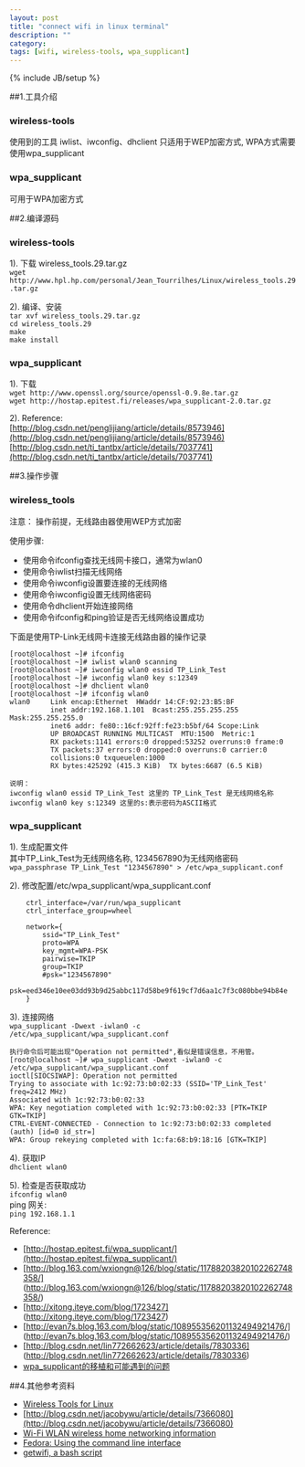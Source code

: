 ```yaml
---
layout: post
title: "connect wifi in linux terminal"
description: ""
category: 
tags: [wifi, wireless-tools, wpa_supplicant]
---
```

{% include JB/setup %}

##1.工具介绍

### wireless-tools
   使用到的工具 iwlist、iwconfig、dhclient
   只适用于WEP加密方式, WPA方式需要使用wpa_supplicant
### wpa_supplicant
   可用于WPA加密方式

##2.编译源码
### wireless-tools
   1). 下载 wireless_tools.29.tar.gz  
     `wget http://www.hpl.hp.com/personal/Jean_Tourrilhes/Linux/wireless_tools.29.tar.gz`

   2). 编译、安装  
		`tar xvf wireless_tools.29.tar.gz`  
		`cd wireless_tools.29`  
		`make`  
		`make install`  

### wpa_supplicant
   1). 下载   
     `wget http://www.openssl.org/source/openssl-0.9.8e.tar.gz`  
     `wget http://hostap.epitest.fi/releases/wpa_supplicant-2.0.tar.gz`

   2). Reference:  
	 [http://blog.csdn.net/penglijiang/article/details/8573946](http://blog.csdn.net/penglijiang/article/details/8573946)  
	 [http://blog.csdn.net/ti_tantbx/article/details/7037741](http://blog.csdn.net/ti_tantbx/article/details/7037741)
 
##3.操作步骤
### wireless_tools
注意： 操作前提，无线路由器使用WEP方式加密

使用步骤:  

+ 使用命令ifconfig查找无线网卡接口，通常为wlan0  
+ 使用命令iwlist扫描无线网络  
+ 使用命令iwconfig设置要连接的无线网络  
+ 使用命令iwconfig设置无线网络密码  
+ 使用命令dhclient开始连接网络  
+ 使用命令ifconfig和ping验证是否无线网络设置成功  

下面是使用TP-Link无线网卡连接无线路由器的操作记录

    [root@localhost ~]# ifconfig
    [root@localhost ~]# iwlist wlan0 scanning
    [root@localhost ~]# iwconfig wlan0 essid TP_Link_Test
    [root@localhost ~]# iwconfig wlan0 key s:12349
    [root@localhost ~]# dhclient wlan0
    [root@localhost ~]# ifconfig wlan0
    wlan0     Link encap:Ethernet  HWaddr 14:CF:92:23:B5:BF  
              inet addr:192.168.1.101  Bcast:255.255.255.255  Mask:255.255.255.0
              inet6 addr: fe80::16cf:92ff:fe23:b5bf/64 Scope:Link
              UP BROADCAST RUNNING MULTICAST  MTU:1500  Metric:1
              RX packets:1141 errors:0 dropped:53252 overruns:0 frame:0
              TX packets:37 errors:0 dropped:0 overruns:0 carrier:0
              collisions:0 txqueuelen:1000 
              RX bytes:425292 (415.3 KiB)  TX bytes:6687 (6.5 KiB)

    说明：
    iwconfig wlan0 essid TP_Link_Test 这里的 TP_Link_Test 是无线网络名称
    iwconfig wlan0 key s:12349 这里的s:表示密码为ASCII格式

### wpa_supplicant
   
1). 生成配置文件  
    其中TP_Link_Test为无线网络名称, 1234567890为无线网络密码  
    `wpa_passphrase TP_Link_Test "1234567890" > /etc/wpa_supplicant.conf`

2). 修改配置/etc/wpa_supplicant/wpa_supplicant.conf  

		ctrl_interface=/var/run/wpa_supplicant
		ctrl_interface_group=wheel

		network={
			ssid="TP_Link_Test"
			proto=WPA
			key_mgmt=WPA-PSK
			pairwise=TKIP
			group=TKIP
			#psk="1234567890"
			psk=eed346e10ee03dd93b9d25abbc117d58be9f619cf7d6aa1c7f3c080bbe94b84e
		}

3). 连接网络  
    `wpa_supplicant -Dwext -iwlan0 -c /etc/wpa_supplicant/wpa_supplicant.conf`

	执行命令后可能出现"Operation not permitted",看似是错误信息，不用管。  
	[root@localhost ~]# wpa_supplicant -Dwext -iwlan0 -c /etc/wpa_supplicant/wpa_supplicant.conf 
	ioctl[SIOCSIWAP]: Operation not permitted
	Trying to associate with 1c:92:73:b0:02:33 (SSID='TP_Link_Test' freq=2412 MHz)
	Associated with 1c:92:73:b0:02:33
	WPA: Key negotiation completed with 1c:92:73:b0:02:33 [PTK=TKIP GTK=TKIP]
	CTRL-EVENT-CONNECTED - Connection to 1c:92:73:b0:02:33 completed (auth) [id=0 id_str=]
	WPA: Group rekeying completed with 1c:fa:68:b9:18:16 [GTK=TKIP]

4). 获取IP  
	`dhclient wlan0`  

5). 检查是否获取成功  
	`ifconfig wlan0`  
	ping 网关:  
	`ping 192.168.1.1`

Reference:
+ [http://hostap.epitest.fi/wpa_supplicant/](http://hostap.epitest.fi/wpa_supplicant/)
+ [http://blog.163.com/wxiongn@126/blog/static/11788203820102262748358/] (http://blog.163.com/wxiongn@126/blog/static/11788203820102262748358/)
+ [http://xitong.iteye.com/blog/1723427] (http://xitong.iteye.com/blog/1723427)
+ [http://evan7s.blog.163.com/blog/static/108955356201132494921476/] (http://evan7s.blog.163.com/blog/static/108955356201132494921476/)
+ [http://blog.csdn.net/lin772662623/article/details/7830336] (http://blog.csdn.net/lin772662623/article/details/7830336)
+ [wpa_supplicant的移植和可能遇到的问题](http://blog.csdn.net/ti_tantbx/article/details/7037741)

##4.其他参考资料
+ [Wireless Tools for Linux](http://www.hpl.hp.com/personal/Jean_Tourrilhes/Linux/Tools.html)
+ [http://blog.csdn.net/jacobywu/article/details/7366080](http://blog.csdn.net/jacobywu/article/details/7366080)
+ [Wi-Fi WLAN wireless home networking information](https://help.ubuntu.com/community/WifiDocs/WiFiHowTo)
+ [Fedora: Using the command line interface](docs.fedoraproject.org/en-US/Fedora/13/html/Wireless_Guide/sect-Wireless_Guide-Fedora_And_Wireless-iwconfig.html)
+ [getwifi, a bash script](http://sourceforge.net/projects/getwifi/?source=dlp)
